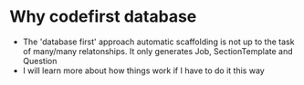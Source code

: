 # Why codefirst  database 
* The 'database first' approach automatic scaffolding is not up to the task of many/many relatonships. It only generates Job, SectionTemplate and Question
* I will learn more about how things work if I have to do it this way
